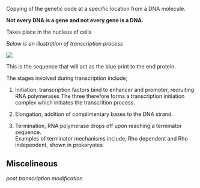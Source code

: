 Copying of the genetic code at a specific location from a DNA molecule.    

**Not every DNA is a gene and not every gene is a DNA.**    

Takes place in the nucleus of cells

*Below is an illustration of transcription process*    

![](https://cdn.lecturio.com/assets/Transcription-process-and-synthesis-of-mRNA-1.png)


This is the sequence that will act as the blue print to the end protein.    

The stages involved during transcription include;    

  1. Initiation, transcription factors bind to enhancer and promoter, recruiting RNA polymerases
  The three therefore forms a transcription initiation complex which initiates the transcrition process.
  
  2. Elongation, addition of complimentary bases to the DNA strand.    
  3. Termination, RNA polymerase drops off upon reaching a terminator sequence.    
  Examples of terminator mechanisms include, Rho dependent and Rho independent, shown in prokaryotes
  
## Miscelineous     
*post transcription modification*




